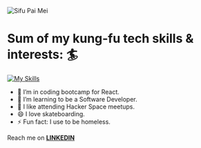 

![Sifu Pai Mei](https://i.giphy.com/media/w3UlckAjX13DW/giphy.webp)
# Sum of my kung-fu tech skills & interests: :surfer:

[![My Skills](https://skillicons.dev/icons?i=aws,react,js,vscode,bash,git,html,css,linux,arduino)](https://skillicons.dev)


- 🔭 I’m in coding bootcamp for React.
- 🌱 I’m learning to be a Software Developer.
- 👯 I like attending Hacker Space meetups.
- 😄 I love skateboarding.
- ⚡ Fun fact: I use to be homeless.

<p>Reach me on <a href="www.linkedin.com/in/mackenzie-santiago-94080" rel="nofollow" ><strong>LINKEDIN</strong></a></p>










